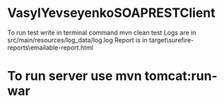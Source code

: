 # VasylYevseyenkoSOAPRESTClient
To run test write in terminal command 
mvn clean test
Logs are in src/main/resources/log_data/log.log
Report is in target\surefire-reports\emailable-report.html
# To run server use mvn tomcat:run-war
